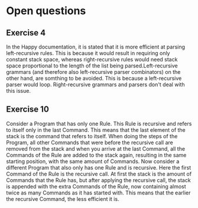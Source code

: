 
# Open questions

## Exercise 4
In the Happy documentation, it is stated that it is more efficient at parsing left-recursive rules. This is because it would result in requiring only constant stack space, whereas right-recursive rules would need stack space proportional to the length of the list being parsed.Left-recursive grammars (and therefore also left-recursive parser combinators) on the other hand, are somthing to be avoided. This is because a left-recursive parser would loop. Right-recursive grammars and parsers don't deal with this issue.

## Exercise 10
Consider a Program that has only one Rule. This Rule is recursive and refers to itself only in the last Command. This means that the last element of the stack is the command that refers to itself. When doing the steps of the Program, all other Commands that were before the recursive call are removed from the stack and when you arrive at the last Command, all the Commands of the Rule are added to the stack again, resulting in the same starting position, with the same amount of Commands.
Now consider a different Program that also only has one Rule and is recursive. Here the first Command of the Rule is the recursive call. At first the stack is the amount of Commands that the Rule has, but after applying the recursive call, the stack is appended with the extra Commands of the Rule, now containing almost twice as many Commands as it has started with. This means that the earlier the recursive Command, the less efficient it is.
